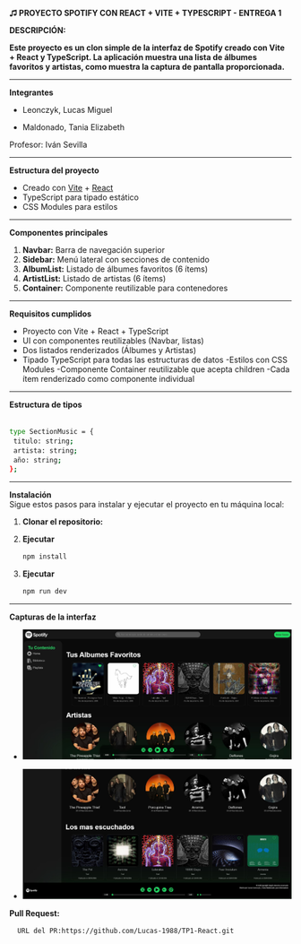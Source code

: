 **♫ PROYECTO SPOTIFY CON REACT + VITE + TYPESCRIPT - ENTREGA 1**




**DESCRIPCIÓN:**


**Este proyecto es un clon simple de la interfaz de Spotify creado con Vite + React y TypeScript. La aplicación muestra una lista de álbumes favoritos y artistas, como muestra la captura de pantalla proporcionada.**

---

**Integrantes**

* Leonczyk, Lucas Miguel

* Maldonado, Tania Elizabeth

Profesor: Iván Sevilla
  
  
---

**Estructura del proyecto**  
- Creado con [Vite](https://vite.dev/) + [React](https://react.dev/)
- TypeScript para tipado estático
- CSS Modules para estilos

---

**Componentes principales**  
1. **Navbar:** Barra de navegación superior
2. **Sidebar:** Menú lateral con secciones de contenido
3. **AlbumList:** Listado de álbumes favoritos (6 ítems)
4. **ArtistList:** Listado de artistas (6 ítems)
5. **Container:** Componente reutilizable para contenedores

---

**Requisitos cumplidos**
- Proyecto con Vite + React + TypeScript
- UI con componentes reutilizables (Navbar, listas)
- Dos listados renderizados (Álbumes y Artistas)
- Tipado TypeScript para todas las estructuras de datos
-Estilos con CSS Modules
-Componente Container reutilizable que acepta children
-Cada ítem renderizado como componente individual

---

**Estructura de tipos**

 ```bash

type SectionMusic = {
  titulo: string;
  artista: string;
  año: string;
};

   ```

---

**Instalación**  
Sigue estos pasos para instalar y ejecutar el proyecto en tu máquina local:

1. **Clonar el repositorio:**


2. **Ejecutar** 
   ```bash
   npm install 
   ```

3. **Ejecutar**
   ```bash
   npm run dev
   ```

---

**Capturas de la interfaz**  
- ![Browser principal](media/Browser_1.jpg)
  
- ![Browser 2](media/Browser_2.jpg)


**Pull Request:**
```bash
  URL del PR:https://github.com/Lucas-1988/TP1-React.git
   ```

